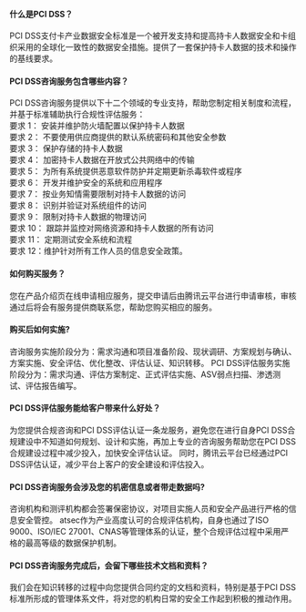 #### 什么是PCI DSS？
PCI DSS支付卡产业数据安全标准是一个被开发支持和提高持卡人数据安全和卡组织采用的全球化一致性的数据安全措施。提供了一套保护持卡人数据的技术和操作的基线要求。

#### PCI DSS咨询服务包含哪些内容？
PCI DSS咨询服务提供以下十二个领域的专业支持，帮助您制定相关制度和流程，并基于标准辅助执行合规性评估服务：
<br>要求 1： 安装并维护防火墙配置以保护持卡人数据
<br>要求 2： 不要使用供应商提供的默认系统密码和其他安全参数
<br>要求 3： 保护存储的持卡人数据
<br>要求 4： 加密持卡人数据在开放式公共网络中的传输
<br>要求 5： 为所有系统提供恶意软件防护并定期更新杀毒软件或程序
<br>要求 6： 开发并维护安全的系统和应用程序
<br>要求 7： 按业务知情需要限制对持卡人数据的访问
<br>要求 8： 识别并验证对系统组件的访问
<br>要求 9： 限制对持卡人数据的物理访问
<br>要求 10： 跟踪并监控对网络资源和持卡人数据的所有访问
<br>要求 11： 定期测试安全系统和流程
<br>要求 12：维护针对所有工作人员的信息安全政策。

#### 如何购买服务？
您在产品介绍页在线申请相应服务，提交申请后由腾讯云平台进行申请审核，审核通过后将会有服务提供商联系您，帮助您购买相应的服务。

#### 购买后如何实施?
咨询服务实施阶段分为：需求沟通和项目准备阶段、现状调研、方案规划与确认、方案实施、安全评估、优化整改、评估认证、知识转移。
PCI DSS评估服务实施阶段分为：需求沟通、评估方案制定、正式评估实施、ASV弱点扫描、渗透测试、评估报告编写。

#### PCI DSS评估服务能给客户带来什么好处？
为您提供合规咨询和PCI DSS评估认证一条龙服务，避免您在进行自身PCI DSS合规建设中不知道如何规划、设计和实施，再加上专业的咨询服务帮助您在PCI DSS合规建设过程中减少投入，加快安全评估认证。
同时，腾讯云平台已经通过PCI DSS评估认证，减少平台上客户的安全建设和评估投入。

#### PCI DSS咨询服务会涉及您的机密信息或者带走数据吗?
咨询机构和测评机构都会签署保密协议，对项目实施人员和安全产品进行严格的信息安全管控。
atsec作为产业高度认可的合规评估机构，自身也通过了ISO 9000、ISO/IEC 27001、CNAS等管理体系的认证，整个合规评估过程中采用严格的最高等级的数据保护机制。


#### PCI DSS咨询服务完成后，会留下哪些技术文档和资料？
我们会在知识转移的过程中向您提供合同约定的文档和资料，特别是基于PCI DSS标准所形成的管理体系文件，将对您的机构日常的安全工作起到积极的推动作用。